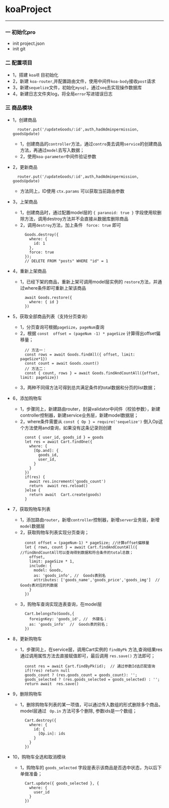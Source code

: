 # koaProject

*******

### 一 初始化pro
  * init project.json
  * init git

### 二 配置项目
  * 1，搭建 `koa项` 目初始化
  * 2，新建 `koa-router`,并配置路由文件，使用中间件`koa-body`接收`post`请求
  * 3，新建`sequelize`文件，初始化`mysql`，通过`seq`去实现操作数据库
  * 4，新建日志文件夹log，将全局`error`写进错误日志

### 三 商品模块
  * 1，创建商品
      ```
        router.put('/updateGoods/:id',auth,hadAdminpermission, goodsUpdate)
      ```
    * 1，创建商品的`controller`方法，通过`contro`类去调用`service`的创建商品方法，再通过`model`去写入数据；
    * 2，使用`koa-parameter`中间件验证参数
  * 2，更新商品
      ```
        router.put('/updateGoods/:id',auth,hadAdminpermission, goodsUpdate)
      ```
      * 方法同上，ID使用 `ctx.params` 可以获取当前路由参数
  * 3，上架商品
    * 1，创建商品时，通过配置model层的 `{ paranoid: true }` 字段使用软删除方法，调用destroy方法并不会直接从数据库删除商品
    * 2，调用`destroy`方法，加上条件 ` force: true` 即可
        ```
          Goods.destroy({
            where: {
              id: 1
            },
            force: true
          });
          // DELETE FROM "posts" WHERE "id" = 1
        ```
  * 4，重新上架商品
    * 1，已经下架的商品，重新上架可调用model层实例的 `restore`方法，并通过where条件即可重新上架该商品
        ```
          await Goods.restore({
            where: { id }
          })
        ```
  * 5，获取全部商品列表（支持分页查询）
    * 1，分页查询可根据`pageSize`，`pageNum`查询
    * 2，根据 `const  offset = (pageNum -1) * pageSize` 计算得出offset偏移量；
      ```
        // 方法一：
        const rows = await Goods.findAll({ offset, limit: pageSize*1})
        const count = await Goods.count()
        // 方法二：
        const { count, rows } = await Goods.findAndCountAll({offset, limit: pageSize})
      ```
    * 3，两种不同得方法可得到总共满足条件的total数据和分页的list数据；
  * 6，添加购物车
    * 1，步骤同上，新建路由router，封装validator中间件（校验参数），新建controller控制器，新建service业务层，新建model数据层；
    * 2，where条件需要从 `const { Op } = require('sequelize')` 倒入Op这个方法使用and查询，如果没有这条记录则创建
      ```
        const { user_id, goods_id } = goods
        let res = await Cart.findOne({
          where: {
            [Op.and]: {
              goods_id,
              user_id,
            }
          }
        })
        if(res) {
          await res.increment('goods_count')
          return  await res.reload()
        }else {
          return await  Cart.create(goods)
        }
      ```
  * 7，获取购物车列表
    * 1，添加路由`router`，新增`controller`控制器，新增`server`业务层，新增`model`数据层
    * 2，获取购物车列表实现分页查询；
      ```
        const offset = (pageNum-1) * pageSize; //计算offset偏移量
        let { rows, count } = await Cart.findAndCountAll({ //findAndCountAll可以查询得到数据和符合条件的total总数；
          offset,
          limit: pageSize * 1,
          include: {
            model: Goods,
            as: 'goods_info', //  Goods表别名
            attributes: ['goods_name','goods_price','goods_img']  //  Goods表对应的列数据
          }
        })
      ```
    * 3，购物车查询实现连表查询，在model层
      ```
        Cart.belongsTo(Goods,{
          foreignKey: 'goods_id', //  外键名；
          as: 'goods_info'  //  Goods表的别名；
        })
      ```
  * 8，更新购物车
    * 1，步骤同上，在service层，调用Cart实例的 `findByPk` 方法,查询结果res通过调用属性方法去直接赋值即可，最后调用 `res.save()` 方法即可；
      ```
        const res = await Cart.findByPk(id);  // 通过参数Id去匹配查询
        if(!res) return null
        goods_count ? (res.goods_count = goods_count): '';  
        goods_selected ? (res.goods_selected = goods_selected) : '';
        return await  res.save()
      ```

  * 9，删除购物车
    * 1，删除购物车列表的某一项值，可以通过传入数组的形式删除多个商品，model层通过 ` Op.in` 方法可多个删除, 参数ids是一个数组；
      ```
        Cart.destroy({
          where: {
            id: {
              [Op.in]: ids
            }
          }
        })
      ```
  * 10，购物车全选和取消模块
    * 1，购物车的  `goods_selected` 字段是表示该商品是否选中状态，为以后下单做准备；
      ```
        Cart.update({ goods_selected }, {
          where: {
            user_id
          }
        })
      ```
